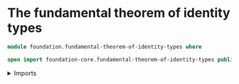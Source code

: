 # The fundamental theorem of identity types

```agda
module foundation.fundamental-theorem-of-identity-types where

open import foundation-core.fundamental-theorem-of-identity-types public
```

<details><summary>Imports</summary>

```agda

```

</details>
